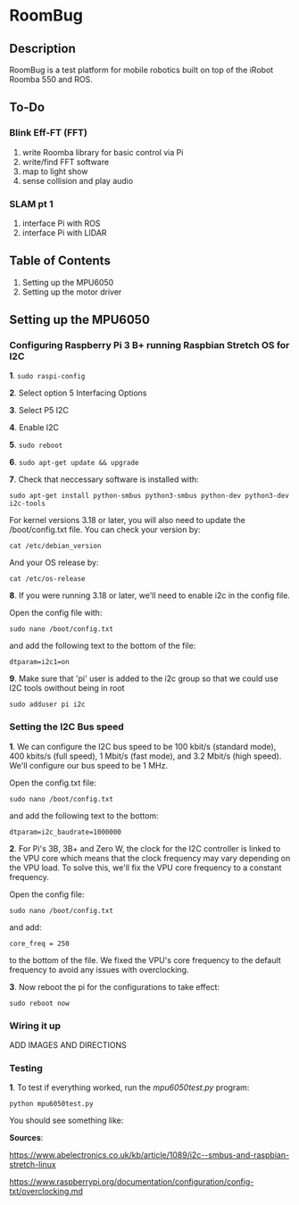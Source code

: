 # RoomBug

## Description

RoomBug is a test platform for mobile robotics built on top of the iRobot Roomba 550 and ROS.
## To-Do

### Blink Eff-FT (FFT)
1. write Roomba library for basic control via Pi
2. write/find FFT software
3. map to light show
4. sense collision and play audio

### SLAM pt 1
1. interface Pi with ROS
2. interface Pi with LIDAR


## Table of Contents

1. Setting up the MPU6050 
2. Setting up the motor driver 

## Setting up the MPU6050

### Configuring Raspberry Pi 3 B+ running Raspbian Stretch OS for I2C 

**1**. ``` sudo raspi-config ```

**2**. Select option 5 Interfacing Options

**3**. Select P5 I2C

**4**. Enable I2C

**5**. ```sudo reboot```

**6**. ``` sudo apt-get update && upgrade ```

**7**. Check that neccessary software is installed with:

  ```
  sudo apt-get install python-smbus python3-smbus python-dev python3-dev i2c-tools
  ```


For kernel versions 3.18 or later, you will also need to update the /boot/config.txt file.
You can check your version by:

```
cat /etc/debian_version
```

And your OS release by:

```
cat /etc/os-release
```

**8**. If you were running 3.18 or later, we'll need to enable i2c in the config file.

Open the config file with:

```
sudo nano /boot/config.txt
```

and add the following text to the bottom of the file:

```
dtparam=i2c1=on
```
**9**. Make sure that 'pi' user is added to the i2c group so that we could use I2C tools owithout being in root

```
sudo adduser pi i2c
```

### Setting the I2C Bus speed

**1**. We can configure the I2C bus speed to be 100 kbit/s (standard mode), 400 kbits/s (full speed), 1 Mbit/s (fast mode), and 3.2 Mbit/s (high speed). We'll configure our bus speed to be 1 MHz.

Open the config.txt file:
```
sudo nano /boot/config.txt
```

and add the following text to the bottom:

```
dtparam=i2c_baudrate=1000000
```


**2**. For Pi's 3B, 3B+ and Zero W, the clock for the I2C controller is linked to the VPU core which means that the clock frequency may vary depending on the VPU load. To solve this, we'll fix the VPU core frequency to a constant frequency.

Open the config file:

``` 
sudo nano /boot/config.txt
```
and add:

``` 
core_freq = 250
```
to the bottom of the file. We fixed the VPU's core frequency to the default frequency to avoid any issues with overclocking.

**3**. Now reboot the pi for the configurations to take effect:

```
sudo reboot now
```

### Wiring it up

ADD IMAGES AND DIRECTIONS

### Testing

**1**. To test if everything worked, run the *mpu6050test.py* program:

```
python mpu6050test.py
```

You should see something like:

**Sources**:

https://www.abelectronics.co.uk/kb/article/1089/i2c--smbus-and-raspbian-stretch-linux

https://www.raspberrypi.org/documentation/configuration/config-txt/overclocking.md

